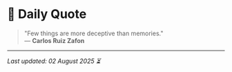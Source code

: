 # 📜 Daily Quote

> "Few things are more deceptive than memories."  
> — **Carlos Ruiz Zafon**

---

_Last updated: 02 August 2025 ⏳_
